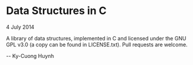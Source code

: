 # Data Structures in C 
4 July 2014 

A library of data structures, implemented in C
and licensed under the GNU GPL v3.0 (a copy can 
be found in LICENSE.txt). Pull requests 
are welcome. 

-- Ky-Cuong Huynh
